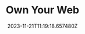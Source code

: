 ---
title: "Own Your Web"
category: "IndieWeb & Personal Blogs"
site_url: https://buttondown.email/ownyourweb
feed_url: https://buttondown.email/ownyourweb/rss
date: 2023-11-21T11:19:18.657480Z
domain: buttondown.email

---
